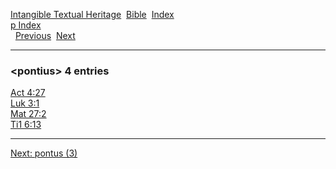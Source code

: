 [Intangible Textual Heritage](../../index)  [Bible](../index) 
[Index](index)   
[p Index](_p_)  
  [Previous](c08684)  [Next](c08686) 

------------------------------------------------------------------------

### &lt;pontius&gt; 4 entries

[Act 4:27](../kjv/act004.htm#027)  
[Luk 3:1](../kjv/luk003.htm#001)  
[Mat 27:2](../kjv/mat027.htm#002)  
[Ti1 6:13](../kjv/ti1006.htm#013)  

------------------------------------------------------------------------

[Next: pontus (3)](c08686)
